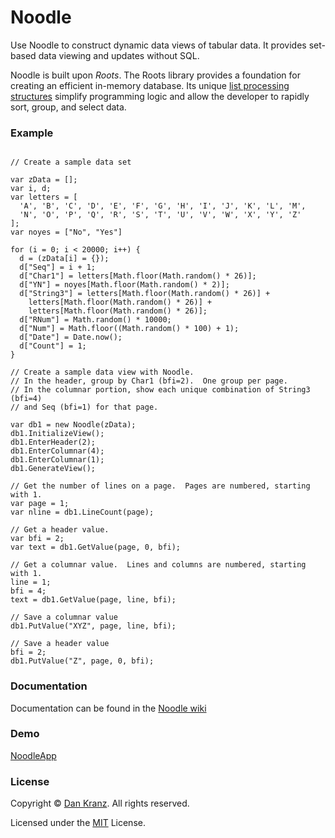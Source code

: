 # Noodle
Use Noodle to construct dynamic data views of tabular data.  It provides set-based data viewing and updates without SQL.

Noodle is built upon *Roots*.  The Roots library provides a foundation for creating an efficient in-memory database. Its unique [list processing structures](http://armr.sourceforge.net/) simplify programming logic and allow the developer to rapidly sort, group, and select data.

### Example
```

// Create a sample data set

var zData = [];
var i, d;
var letters = [
  'A', 'B', 'C', 'D', 'E', 'F', 'G', 'H', 'I', 'J', 'K', 'L', 'M',
  'N', 'O', 'P', 'Q', 'R', 'S', 'T', 'U', 'V', 'W', 'X', 'Y', 'Z'
];
var noyes = ["No", "Yes"]

for (i = 0; i < 20000; i++) {
  d = (zData[i] = {});
  d["Seq"] = i + 1;
  d["Char1"] = letters[Math.floor(Math.random() * 26)];
  d["YN"] = noyes[Math.floor(Math.random() * 2)];
  d["String3"] = letters[Math.floor(Math.random() * 26)] +
    letters[Math.floor(Math.random() * 26)] +
    letters[Math.floor(Math.random() * 26)];
  d["RNum"] = Math.random() * 10000;
  d["Num"] = Math.floor((Math.random() * 100) + 1);
  d["Date"] = Date.now();
  d["Count"] = 1;
}

// Create a sample data view with Noodle.
// In the header, group by Char1 (bfi=2).  One group per page.
// In the columnar portion, show each unique combination of String3 (bfi=4)
// and Seq (bfi=1) for that page.

var db1 = new Noodle(zData);
db1.InitializeView();
db1.EnterHeader(2);
db1.EnterColumnar(4);
db1.EnterColumnar(1);
db1.GenerateView();

// Get the number of lines on a page.  Pages are numbered, starting with 1.
var page = 1;
var nline = db1.LineCount(page);

// Get a header value.
var bfi = 2;
var text = db1.GetValue(page, 0, bfi);

// Get a columnar value.  Lines and columns are numbered, starting with 1.
line = 1;
bfi = 4;
text = db1.GetValue(page, line, bfi);

// Save a columnar value
db1.PutValue("XYZ", page, line, bfi);

// Save a header value
bfi = 2;
db1.PutValue("Z", page, 0, bfi);
```
### Documentation
Documentation can be found in the [Noodle wiki](https://github.com/znarkd/Noodle/wiki)

### Demo

[NoodleApp](https://znarkd.github.io/Noodle/NoodleApp.html)


### License
Copyright © [Dan Kranz](https://github.com/znarkd?tab=repositories).  All rights reserved.

Licensed under the [MIT](https://github.com/znarkd/Noodle/blob/master/LICENSE) License.
